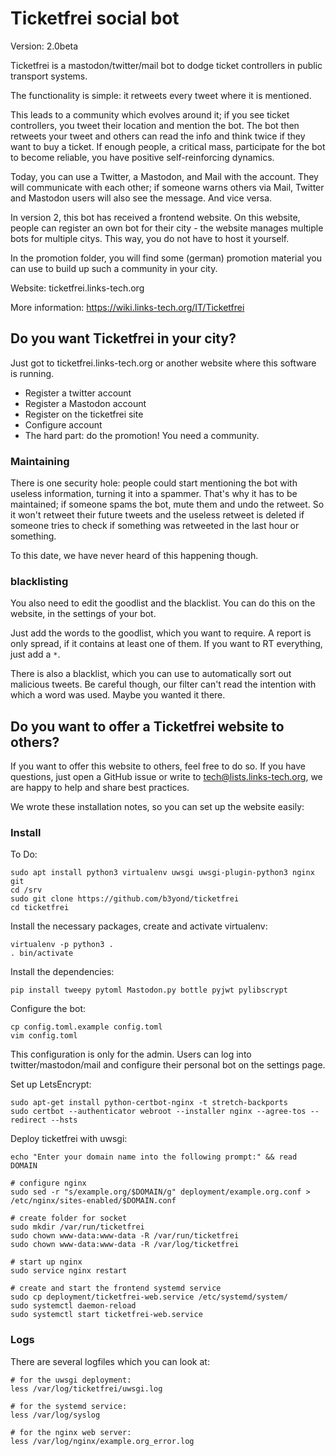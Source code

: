 # Ticketfrei social bot

Version: 2.0beta

Ticketfrei is a mastodon/twitter/mail bot to dodge ticket controllers in public
transport systems.

The functionality is simple: it retweets every tweet where it is mentioned.

This leads to a community which evolves around it; if you see ticket
controllers, you tweet their location and mention the bot. The bot then
retweets your tweet and others can read the info and think twice if they want
to buy a ticket. If enough people, a critical mass, participate for the bot to
become reliable, you have positive self-reinforcing dynamics.

Today, you can use a Twitter, a Mastodon, and Mail with the account. They will
communicate with each other; if someone warns others via Mail, Twitter and
Mastodon users will also see the message. And vice versa.

In version 2, this bot has received a frontend website. On this website, people
can register an own bot for their city - the website manages multiple bots for
multiple citys. This way, you do not have to host it yourself.

In the promotion folder, you will find some (german) promotion material you can
use to build up such a community in your city.

Website: ticketfrei.links-tech.org

More information: https://wiki.links-tech.org/IT/Ticketfrei

## Do you want Ticketfrei in your city?

Just got to ticketfrei.links-tech.org or another website where this software is
running.

* Register a twitter account
* Register a Mastodon account
* Register on the ticketfrei site
* Configure account
* The hard part: do the promotion! You need a community.

### Maintaining

There is one security hole: people could start mentioning the bot with useless
information, turning it into a spammer. That's why it has to be maintained; if
someone spams the bot, mute them and undo the retweet. So it won't retweet
their future tweets and the useless retweet is deleted if someone tries to
check if something was retweeted in the last hour or something.

To this date, we have never heard of this happening though.

### blacklisting

You also need to edit the goodlist and the blacklist. You can do this on the
website, in the settings of your bot.

Just add the words to the goodlist, which you want to require. A report is only
spread, if it contains at least one of them. If you want to RT everything, just
add a ```*```.

There is also a blacklist, which you can use to automatically sort out
malicious tweets. Be careful though, our filter can't read the intention with
which a word was used. Maybe you wanted it there.

## Do you want to offer a Ticketfrei website to others?

If you want to offer this website to others, feel free to do so. If you have questions, just open 
a GitHub issue or write to tech@lists.links-tech.org, we are happy to help and share best practices.

We wrote these installation notes, so you can set up the website easily:

### Install

To Do:

```shell
sudo apt install python3 virtualenv uwsgi uwsgi-plugin-python3 nginx git
cd /srv
sudo git clone https://github.com/b3yond/ticketfrei
cd ticketfrei
```

Install the necessary packages, create and activate virtualenv:

```shell
virtualenv -p python3 .
. bin/activate
```

Install the dependencies:

```shell
pip install tweepy pytoml Mastodon.py bottle pyjwt pylibscrypt
```

Configure the bot:

```shell
cp config.toml.example config.toml
vim config.toml
```

This configuration is only for the admin. Users can log into
twitter/mastodon/mail and configure their personal bot on the settings page.

Set up LetsEncrypt:
```shell
sudo apt-get install python-certbot-nginx -t stretch-backports
sudo certbot --authenticator webroot --installer nginx --agree-tos --redirect --hsts 
```

Deploy ticketfrei with uwsgi:

```shell
echo "Enter your domain name into the following prompt:" && read DOMAIN

# configure nginx
sudo sed -r "s/example.org/$DOMAIN/g" deployment/example.org.conf > /etc/nginx/sites-enabled/$DOMAIN.conf

# create folder for socket
sudo mkdir /var/run/ticketfrei
sudo chown www-data:www-data -R /var/run/ticketfrei
sudo chown www-data:www-data -R /var/log/ticketfrei

# start up nginx
sudo service nginx restart

# create and start the frontend systemd service
sudo cp deployment/ticketfrei-web.service /etc/systemd/system/
sudo systemctl daemon-reload
sudo systemctl start ticketfrei-web.service
```

### Logs

There are several logfiles which you can look at:

```
# for the uwsgi deployment:
less /var/log/ticketfrei/uwsgi.log

# for the systemd service:
less /var/log/syslog

# for the nginx web server:
less /var/log/nginx/example.org_error.log
```
